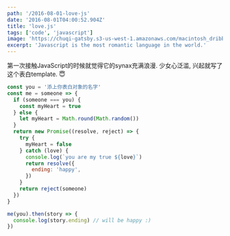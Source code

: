 ```yaml
---
path: '/2016-08-01-love-js'
date: '2016-08-01T04:00:52.904Z'
title: 'love.js'
tags: ['code', 'javascript']
image: 'https://chuqi-gatsby.s3-us-west-1.amazonaws.com/macintosh_dribble-06.png'
excerpt: 'Javascript is the most romantic language in the world.'
---
```


<p class="normal-article">
  第一次接触JavaScript的时候就觉得它的synax充满浪漫. 
  少女心泛滥, 兴起就写了这个表白template. 😇 
</p>

```javascript
const you = '添上你表白对象的名字'
const me = someone => {
  if (someone === you) {
    const myHeart = true
  } else {
    let myHeart = Math.round(Math.random())
  }
  return new Promise((resolve, reject) => {
    try {
      myHeart = false
    } catch (love) {
      console.log(`you are my true ${love}`)
      return resolve({
        ending: 'happy',
      })
    }
    return reject(someone)
  })
}

me(you).then(story => {
  console.log(story.ending) // will be happy :)
})
```
